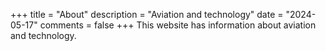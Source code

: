 +++
title = "About"
description = "Aviation and technology"
date = "2024-05-17"
comments = false
+++
This website has information about aviation and technology.

